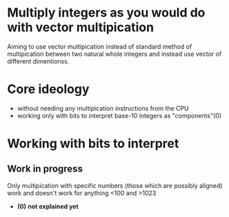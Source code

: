 # Multiply integers as you would do with vector multipication 
Aiming to use vector multipication instead of standard method of multipication between two natural whole integers and instead use vector of different dimentionss. 
# Core ideology
 * without needing any multipication instructions from the CPU
 * working only with bits to interpret base-10 integers as "components"(0)
# Working with bits to interpret 
## Work in progress
Only multipication with specific numbers (those which are possibly aligned) work and doesn't work for anything <100 and >1023

- **(0)** __not explained yet__
